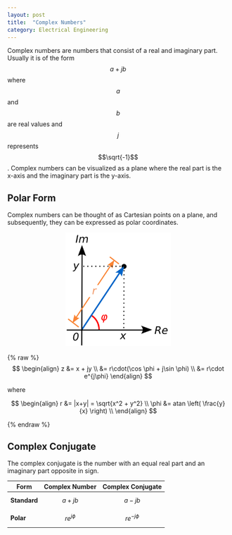 ```yaml
---
layout: post
title:  "Complex Numbers"
category: Electrical Engineering
---
```

<script src="https://cdn.mathjax.org/mathjax/latest/MathJax.js?config=TeX-AMS-MML_HTMLorMML" type="text/javascript"></script>

Complex numbers are numbers that consist of a real and imaginary
part. Usually it is of the form $$a + jb$$ where $$a$$ and $$b$$
are real values and $$j$$ represents $$\sqrt{-1}$$. Complex numbers
can be visualized as a plane where the real part is the x-axis and
the imaginary part is the y-axis.

## Polar Form
Complex numbers can be thought of as Cartesian points on a plane,
and subsequently, they can be expressed as polar coordinates.

<p style="text-align: center"><img src="/assets/kb/complex.svg" width="240"/></p>

{% raw %}
$$
\begin{align}
z &= x + jy \\
  &= r\cdot(\cos \phi + j\sin \phi) \\
  &= r\cdot e^{j\phi}
\end{align}
$$

where

$$
\begin{align}
r &= |x+y| = \sqrt{x^2 + y^2} \\
\phi &= atan \left( \frac{y}{x} \right) \\
\end{align}
$$

{% endraw %}

## Complex Conjugate
The complex conjugate is the number with an equal real part and an imaginary part opposite in sign.

| Form | Complex Number | Complex Conjugate |
| ---- | -------------- | ----------------- |
| **Standard** | $$ a + jb $$ | $$ a - jb $$ |
| **Polar** | $$ re^{j\phi} $$ | $$ re^{-j\phi} $$ |
